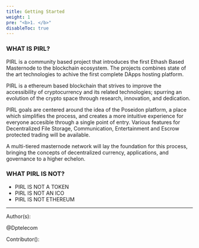 ```yaml
---
title: Getting Started
weight: 1
pre: "<b>1. </b>"
disableToc: true
---
```


### WHAT IS PIRL?

PIRL is a community based project that introduces the first Ethash Based Masternode to the blockchain ecosystem. The projects combines state of the art technologies to achive the first complete DApps hosting platform.

PIRL is a ethereum based blockchain that strives to improve the accessibility of cryptocurrency and its related technologies; spurring an evolution of the crypto space through research, innovation, and dedication.

PIRL goals are centered around the idea of the Poseidon platform, a place which simplifies the process, and creates a more intuitive experience for everyone accesible through a single point of entry. Various features for Decentralized File Storage, Communication, Entertainment and Escrow protected trading will be available.

A multi-tiered masternode network will lay the foundation for this process, bringing the concepts of decentralized currency, applications, and governance to a higher echelon.

### WHAT PIRL IS NOT?

* PIRL IS NOT A TOKEN
* PIRL IS NOT AN ICO
* PIRL IS NOT ETHEREUM

---
Author(s):

@Dptelecom

Contributor():
